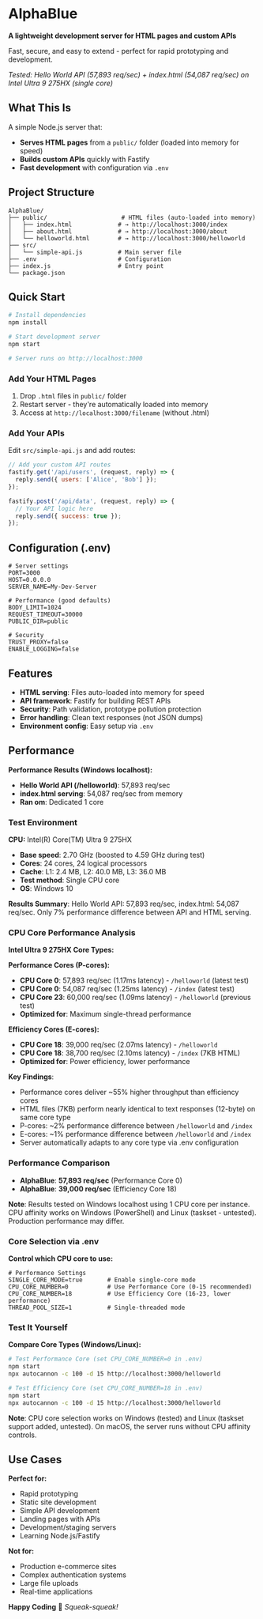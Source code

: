 # AlphaBlue

**A lightweight development server for HTML pages and custom APIs**

Fast, secure, and easy to extend - perfect for rapid prototyping and development.

*Tested: Hello World API (57,893 req/sec) + index.html (54,087 req/sec) on Intel Ultra 9 275HX (single core)*

##  What This Is

A simple Node.js server that:
- **Serves HTML pages** from a `public/` folder (loaded into memory for speed)
- **Builds custom APIs** quickly with Fastify
- **Fast development** with configuration via `.env`

##  Project Structure

```
AlphaBlue/
├── public/                     # HTML files (auto-loaded into memory)
│   ├── index.html             # → http://localhost:3000/index
│   ├── about.html             # → http://localhost:3000/about
│   └── helloworld.html        # → http://localhost:3000/helloworld
├── src/
│   └── simple-api.js          # Main server file
├── .env                       # Configuration
├── index.js                   # Entry point
└── package.json
```

##  Quick Start

```bash
# Install dependencies
npm install

# Start development server
npm start

# Server runs on http://localhost:3000
```

### Add Your HTML Pages
1. Drop `.html` files in `public/` folder
2. Restart server - they're automatically loaded into memory
3. Access at `http://localhost:3000/filename` (without .html)

### Add Your APIs
Edit `src/simple-api.js` and add routes:

```javascript
// Add your custom API routes
fastify.get('/api/users', (request, reply) => {
  reply.send({ users: ['Alice', 'Bob'] });
});

fastify.post('/api/data', (request, reply) => {
  // Your API logic here
  reply.send({ success: true });
});
```

## Configuration (.env)

```env
# Server settings
PORT=3000
HOST=0.0.0.0
SERVER_NAME=My-Dev-Server

# Performance (good defaults)
BODY_LIMIT=1024
REQUEST_TIMEOUT=30000
PUBLIC_DIR=public

# Security
TRUST_PROXY=false
ENABLE_LOGGING=false
```

##  Features

- **HTML serving**: Files auto-loaded into memory for speed
- **API framework**: Fastify for building REST APIs
- **Security**: Path validation, prototype pollution protection
- **Error handling**: Clean text responses (not JSON dumps)
- **Environment config**: Easy setup via `.env`

## Performance

**Performance Results (Windows localhost):**
- **Hello World API (/helloworld)**: 57,893 req/sec
- **index.html serving**: 54,087 req/sec from memory
- **Ran om**: Dedicated 1 core

### Test Environment

**CPU:** Intel(R) Core(TM) Ultra 9 275HX
- **Base speed**: 2.70 GHz (boosted to 4.59 GHz during test)
- **Cores**: 24 cores, 24 logical processors
- **Cache**: L1: 2.4 MB, L2: 40.0 MB, L3: 36.0 MB
- **Test method**: Single CPU core
- **OS**: Windows 10 

**Results Summary**: Hello World API: 57,893 req/sec, index.html: 54,087 req/sec. Only 7% performance difference between API and HTML serving.

### CPU Core Performance Analysis

**Intel Ultra 9 275HX Core Types:**

**Performance Cores (P-cores):**
  - **CPU Core 0**: 57,893 req/sec (1.17ms latency) - `/helloworld` (latest test)
  - **CPU Core 0**: 54,087 req/sec (1.25ms latency) - `/index` (latest test)
  - **CPU Core 23**: 60,000 req/sec (1.09ms latency) - `/helloworld` (previous test)
  - **Optimized for**: Maximum single-thread performance

  **Efficiency Cores (E-cores):**
  - **CPU Core 18**: 39,000 req/sec (2.07ms latency) - `/helloworld`
  - **CPU Core 18**: 38,700 req/sec (2.10ms latency) - `/index` (7KB HTML)
  - **Optimized for**: Power efficiency, lower performance

  **Key Findings**:
  - Performance cores deliver ~55% higher throughput than efficiency cores
  - HTML files (7KB) perform nearly identical to text responses (12-byte) on same core type
  - P-cores: ~2% performance difference between `/helloworld` and `/index`
  - E-cores: ~1% performance difference between `/helloworld` and `/index`
  - Server automatically adapts to any core type via .env configuration

### Performance Comparison

- **AlphaBlue**: **57,893 req/sec** (Performance Core 0)
- **AlphaBlue**: **39,000 req/sec** (Efficiency Core 18)

**Note**: Results tested on Windows localhost using 1 CPU core per instance. CPU affinity works on Windows (PowerShell) and Linux (taskset - untested). Production performance may differ.

### Core Selection via .env

**Control which CPU core to use:**

```env
# Performance Settings
SINGLE_CORE_MODE=true       # Enable single-core mode
CPU_CORE_NUMBER=0           # Use Performance Core (0-15 recommended)
CPU_CORE_NUMBER=18          # Use Efficiency Core (16-23, lower performance)
THREAD_POOL_SIZE=1          # Single-threaded mode
```

### Test It Yourself

**Compare Core Types (Windows/Linux):**
```bash
# Test Performance Core (set CPU_CORE_NUMBER=0 in .env)
npm start
npx autocannon -c 100 -d 15 http://localhost:3000/helloworld

# Test Efficiency Core (set CPU_CORE_NUMBER=18 in .env)
npm start
npx autocannon -c 100 -d 15 http://localhost:3000/helloworld
```

**Note**: CPU core selection works on Windows (tested) and Linux (taskset support added, untested). On macOS, the server runs without CPU affinity controls.

## Use Cases

**Perfect for:**
- Rapid prototyping
- Static site development
- Simple API development
- Landing pages with APIs
- Development/staging servers
- Learning Node.js/Fastify

**Not for:**
- Production e-commerce sites
- Complex authentication systems
- Large file uploads
- Real-time applications



**Happy Coding**
🦊 *Squeak-squeak!*  